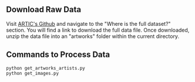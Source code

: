 ## Download Raw Data

Visit [ARTIC's Github](https://github.com/art-institute-of-chicago/api-data?tab=readme-ov-file) and navigate to the "Where is the full dataset?" section. You will find a link to download the full data file. Once downloaded, unzip the data file into an "artworks" folder within the current directory.

## Commands to Process Data

```shell
python get_artworks_artists.py
python get_images.py
```